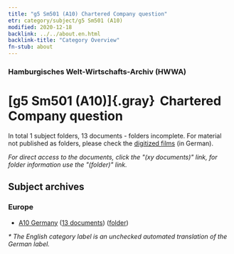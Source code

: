 ```yaml
---
title: "g5 Sm501 (A10) Chartered Company question"
etr: category/subject/g5 Sm501 (A10)
modified: 2020-12-18
backlink: ../../about.en.html
backlink-title: "Category Overview"
fn-stub: about
---
```


### Hamburgisches Welt-Wirtschafts-Archiv (HWWA)
# [g5 Sm501 (A10)]{.gray}&#8201; Chartered Company question&#160; 





In total 1 subject folders, 13 documents - folders incomplete.
For material not published as folders, please check the [digitized films](/film/h1_sh) (in German).

_For direct access to the documents, click the "(xy documents)" link, for folder information use the "(folder)" link._

## Subject archives



### Europe

- [A10 Germany](../../../geo/about.en.html#A10) (<a href="https://dfg-viewer.de/show/?tx_dlf[id]=https://pm20.zbw.eu/mets/sh/1261xx/126128/1445xx/144560/public.mets.en.xml" target="_blank">13 documents</a>) ([folder](http://purl.org/pressemappe20/folder/sh/126128,144560))


_* The English category label is an unchecked automated translation of the German label._

